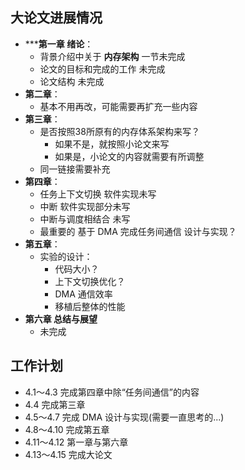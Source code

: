 ## 大论文进展情况

* *****第一章 绪论**：
    * 背景介绍中关于 **内存架构** 一节未完成
    * 论文的目标和完成的工作 未完成
    * 论文结构 未完成
* **第二章**：
    * 基本不用再改，可能需要再扩充一些内容
* **第三章**：
    * 是否按照38所原有的内存体系架构来写？
        * 如果不是，就按照小论文来写
        * 如果是，小论文的内容就需要有所调整
    * 同一链接需要补充
* **第四章**：
    * 任务上下文切换 软件实现未写
    * 中断 软件实现部分未写
    * 中断与调度相结合 未写
    * 最重要的 基于 DMA 完成任务间通信  设计与实现？
* **第五章**：
    * 实验的设计：
        * 代码大小？
        * 上下文切换优化？
        * DMA 通信效率
        * 移植后整体的性能
* **第六章 总结与展望**
    * 未完成


## 工作计划
* 4.1～4.3 完成第四章中除“任务间通信”的内容
* 4.4 完成第三章
* 4.5～4.7 完成 DMA 设计与实现(需要一直思考的...)
* 4.8～4.10 完成第五章
* 4.11～4.12 第一章与第六章
* 4.13～4.15 完成大论文
